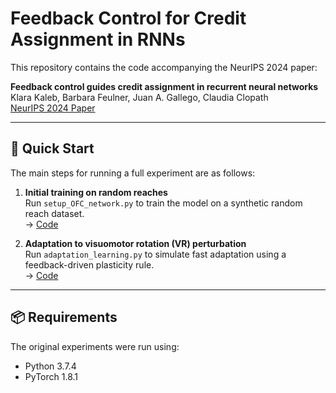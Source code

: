 # Feedback Control for Credit Assignment in RNNs

This repository contains the code accompanying the NeurIPS 2024 paper:

**Feedback control guides credit assignment in recurrent neural networks**  
Klara Kaleb, Barbara Feulner, Juan A. Gallego, Claudia Clopath  
[NeurIPS 2024 Paper](https://proceedings.neurips.cc/paper_files/paper/2024/hash/09236f27bad623511341362f26ffcabb-Abstract-Conference.html)

---

## 🚀 Quick Start

The main steps for running a full experiment are as follows:

1. **Initial training on random reaches**  
   Run `setup_OFC_network.py` to train the model on a synthetic random reach dataset.  
   → [Code](setup_OFC_network.py)

2. **Adaptation to visuomotor rotation (VR) perturbation**  
   Run `adaptation_learning.py` to simulate fast adaptation using a feedback-driven plasticity rule.  
   → [Code](adaptation_learning.py)

---

## 📦 Requirements

The original experiments were run using:

- Python 3.7.4  
- PyTorch 1.8.1
